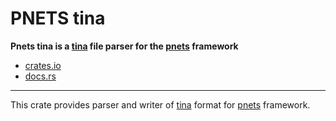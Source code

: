 # PNETS tina

**Pnets tina is a [tina](http://projects.laas.fr/tina/manuals/formats.html#2) file parser for
the [pnets](https://crates.io/pnets) framework**

- [crates.io](https://crates.io/crates/pnets_tina)
- [docs.rs](https://docs.rs/pnets_tina)

---

This crate provides parser and writer of [tina](http://projects.laas.fr/tina/manuals/formats.html#2) format
for [pnets](https://crates.io/crates/pnets) framework.
